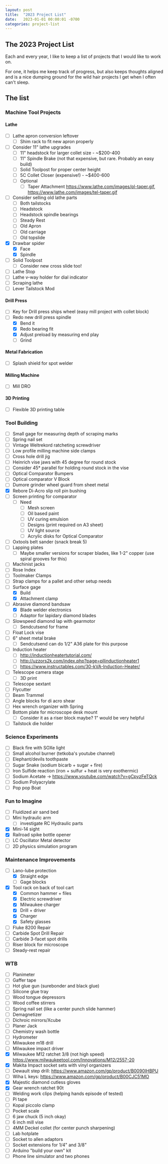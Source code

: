 ```yaml
---
layout: post
title:  "2023 Project List"
date:   2023-01-01 00:00:01 -0700
categories: project-list
---
```


## The 2023 Project List
Each and every year,  I like to keep a list of projects that I would like to work on. 

For one, it helps me keep track of progress, but also keeps thoughts aligned and is a nice
dumping ground for the wild hair projects I get when I often can't sleep.

## The list

### Machine Tool Projects

#### Lathe
- [ ] Lathe apron conversion leftover
  - [ ] Shim rack to fit new apron properly
- [ ] Consider 11" lathe upgrades
  - [ ] 11" headstock for larger collet size - ~$200-400
  - [ ] 11" Spindle Brake (not that expensive, but rare. Probably an easy build)
  - [ ] Solid Toolpost for proper center height
  - [ ] 5C Collet Closer (expensive!) - ~$400-600
  - [ ] Optional
    - [ ] Taper Attachment https://www.lathe.com/images/pl-taper.gif, https://www.lathe.com/images/tel-taper.gif
- [ ] Consider selling old lathe parts
  - [ ] Both tailstocks
  - [ ] Headstock
  - [ ] Headstock spindle bearings
  - [ ] Steady Rest
  - [ ] Old Apron
  - [ ] Old carriage
  - [ ] Old topslide
- [x] Drawbar spider
  - [x] Face
  - [x] Spindle
- [ ] Solid Toolpost
  - [ ] Consider new cross slide too!
- [ ] Lathe Stop
- [ ] Lathe v-way holder for dial indicator
- [ ] Scraping lathe
- [ ] Lever Tailstock Mod

#### Drill Press
- [ ] Key for Drill press ships wheel (easy mill project with collet block)
- [ ] Redo new drill press spindle
  - [x] Bend it
  - [x] Redo bearing fit
  - [x] Adjust preload by measuring end play
  - [ ] Grind

#### Metal Fabrication
- [ ] Splash shield for spot welder

#### Milling Machine
- [ ] Mill DRO

#### 3D Printing
- [ ] Flexible 3D printing table


### Tool Building
- [ ] Small gage for measuring depth of scraping marks
- [ ] Spring nail set
- [ ] Vintage Weltrekord ratcheting screwdriver
- [ ] Low profile milling machine side clamps
- [ ] Cross hole drill jig
- [ ] Heinrich vise jaws with 45 degree for round stock
- [ ] Consider 45* parallel for holding round stock in the vise
- [ ] Optical Comparator Bumpers
- [ ] Optical comparator V Block
- [ ] Dumore grinder wheel guard from sheet metal
- [x] Rebore Di-Acro slip roll pin bushing
- [ ] Screen printing for comparator
  - [ ] Need
    - [ ] Mesh screen
    - [ ] Oil based paint
    - [ ] UV curing emulsion
    - [ ] Designs (print required on A3 sheet)
    - [ ] UV light source
    - [ ] Acrylic disks for Optical Comparator
- [ ] Oxtools belt sander (snack break 5)
- [ ] Lapping plates
  - [ ] Maybe smaller versions for scraper blades, like 1-2" copper (use spiral grooves for this)
- [ ] Machinist jacks
- [ ] Rose Index
- [ ] Toolmaker Clamps
- [ ] Strap clamps for a pallet and other setup needs
- [ ] Surface gage
  - [x] Build
  - [x] Attachment clamp
- [ ] Abrasive diamond bandsaw
  - [x] Blade welder electronics
  - [ ] Adaptor for lapidary diamond blades
- [ ] Slowspeed diamond lap with gearmotor
  - [ ] Sendcutsend for frame
- [ ] Float Lock vise
- [ ] 6" sheet metal brake
  - [ ] Sendcutsend can do 1/2" A36 plate for this purpose
- [ ] Induction heater
  - [ ] http://inductionheatertutorial.com/
  - [ ] http://uzzors2k.com/index.php?page=pllinductionheater1
  - [ ] https://www.instructables.com/30-kVA-Induction-Heater/
- [ ] Telescope camera stage
  - [ ] 3D print
- [ ] Telescope sextant
- [ ] Flycutter
- [ ] Beam Trammel
- [ ] Angle blocks for di acro shear
- [ ] Hex wrench organizer with Spring
- [ ] Bottom plate for microscope desk mount
  - [ ] Consider it as a riser block maybe? 1" would be very helpful
- [ ] Tailstock die holder

### Science Experiments
- [ ] Black fire with SOXe light
- [ ] Small alcohol burner (tetkoba's youtube channel)
- [ ] Elephant/devils toothpaste
- [ ] Sugar Snake (sodium bicarb + sugar + fire)
- [ ] Iron Sulfide reaction (iron + sulfur + heat is very exothermic)
- [ ] Sodium Acetate -> https://www.youtube.com/watch?v=gCpyzFeTQck
- [ ] Sodium Polyacrylate
- [ ] Pop pop Boat

### Fun to Imagine
- [ ] Fluidized air sand bed
- [ ] Mini hydraulic arm
  - [ ] investigate RC Hydraulic parts
- [x] Mini-14 sight
- [x] Railroad spike bottle opener
- [ ] LC Oscillator Metal detector
- [ ] 2D physics simulation program

### Maintenance Improvements
- [ ] Lano-lube protection
  - [x] Straight edge
  - [ ] Gage blocks
- [x] Tool rack on back of tool cart
  - [x] Common hammer + files
  - [x] Electric screwdriver
  - [x] Milwaukee charger
  - [x] Drill + driver
  - [x] Charger
  - [x] Safety glasses
- [ ] Fluke 8200 Repair
- [ ] Carbide Spot Drill Repair
- [ ] Carbide 3-facet spot drills
- [ ] Riser block for microscope
- [ ] Steady-rest repair

### WTB
- [ ] Planimeter
- [ ] Gaffer tape
- [ ] Hot glue gun (surebonder and black glue)
- [ ] Silicone glue tray
- [ ] Wood tongue depressors
- [ ] Wood coffee stirrers
- [ ] Spring nail set (like a center punch slide hammer)
- [ ] Demagnetizer
- [ ] Dichroic mirrors/Xcube
- [ ] Planer Jack
- [ ] Chemistry wash bottle
- [ ] Hydrometer
- [ ] Milwaukee m18 drill
- [ ] Milwaukee impact driver
- [x] Milwaukee M12 ratchet 3/8 (not high speed) https://www.milwaukeetool.com/Innovations/M12/2557-20
- [x] Makita Impact socket sets with vinyl organizers
- [ ] Dewault step drill: https://www.amazon.com/gp/product/B0090IHBPU
- [ ] Wiha L keys: https://www.amazon.com/gp/product/B00CJC51MO
- [x] Majestic diamond cutless gloves
- [x] Gear wrench ratchet 90t
- [ ] Welding work clips (helping hands episode of tested)
- [ ] Pi tape
- [ ] Kopal piccolo clamp
- [ ] Pocket scale
- [ ] 6 jaw chuck (5 inch okay)
- [ ] 6 inch mill vise
- [ ] 4MM Deckel collet (for center punch sharpening)
- [ ] Lab hotplate
- [ ] Socket to allen adaptors
- [ ] Socket extensions for 1/4" and 3/8"
- [ ] Arduino "build your own" kit
- [ ] Phone line simulator and two phones
